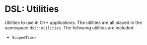 # DSL: Utilities

Utilities to use in C++ applications. The utilities are all placed in the namespace `dsl::utilities`. The following utilities are included:

-   `ScopedTimer`